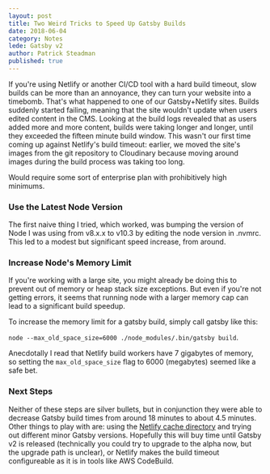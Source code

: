 ```yaml
---
layout: post
title: Two Weird Tricks to Speed Up Gatsby Builds 
date: 2018-06-04
category: Notes
lede: Gatsby v2  
author: Patrick Steadman
published: true
---
```


If you're using Netlify or another CI/CD tool with a hard build timeout, slow
builds can be more than an annoyance, they can turn your website into a
timebomb. That's what happened to one of our Gatsby+Netlify sites. Builds
suddenly started failing, meaning that the site wouldn't update when users
edited content in the CMS. Looking at the build logs revealed that as users
added more and more content, builds were taking longer and longer, until they
exceeded the fifteen minute build window. This wasn't our first time coming up
against Netlify's build timeout: earlier, we moved the site's images from the
git repository to Cloudinary because moving around images during the build
process was taking too long. 

Would require some sort of enterprise plan with prohibitively high minimums.

### Use the Latest Node Version

The first naive thing I tried, which worked, was bumping the version of Node I
was using from v8.x.x to v10.3 by editing the node version in .nvmrc. This led
to a modest but significant speed increase, from around.

### Increase Node's Memory Limit

If you're working with a large site, you might already be doing this to prevent
out of memory or heap stack size exceptions. But even if you're not getting
errors, it seems that running node with a larger memory cap can lead to a
significant build speedup. 

To increase the memory limit for a gatsby build, simply call gatsby like this:

`node --max_old_space_size=6000 ./node_modules/.bin/gatsby build`.

Anecdotally I read that Netlify build workers have 7 gigabytes of memory, so
setting the `max_old_space_size` flag to 6000 (megabytes) seemed like a safe
bet.

### Next Steps

Neither of these steps are silver bullets, but in conjunction they were able to
decrease Gatsby build times from around 18 minutes to about 4.5 minutes. Other
things to play with are: using the [Netlify cache
directory](https://github.com/gatsbyjs/gatsby/pull/5662) and trying out
different minor Gatsby versions.  Hopefully this will buy time until Gatsby v2
is released (technically you could try to upgrade to the alpha now, but the
upgrade path is unclear), or Netlify makes the build timeout configureable as it
is in tools like AWS CodeBuild.

